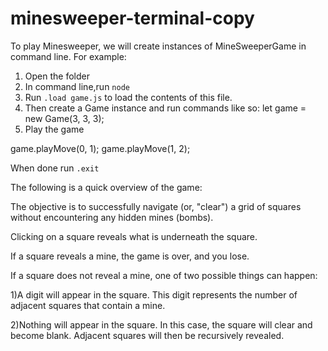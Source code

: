 # minesweeper-terminal-copy

To play Minesweeper, we will create instances of MineSweeperGame in command line.
For example:
1) Open the folder
2) In command line,run `node`
3) Run `.load game.js` to load the contents of this file.
4) Then create a Game instance and run commands like so:
let game = new Game(3, 3, 3);
5) Play the game

game.playMove(0, 1);
game.playMove(1, 2);

When done run `.exit`

The following is a quick overview of the game:

The objective is to successfully navigate (or, "clear") a grid of squares without encountering any hidden mines (bombs).

Clicking on a square reveals what is underneath the square.

If a square reveals a mine, the game is over, and you lose.

If a square does not reveal a mine, one of two possible things can happen:

1)A digit will appear in the square. This digit represents the number of adjacent squares that contain a mine.

2)Nothing will appear in the square. In this case, the square will clear and become blank. Adjacent squares will then be recursively revealed.
